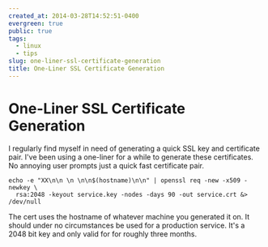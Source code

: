 ```yaml
---
created_at: 2014-03-28T14:52:51-0400
evergreen: true
public: true
tags:
  - linux
  - tips
slug: one-liner-ssl-certificate-generation
title: One-Liner SSL Certificate Generation
---
```


# One-Liner SSL Certificate Generation

I regularly find myself in need of generating a quick SSL key and certificate pair. I've been using a one-liner for a while to generate these certificates. No annoying user prompts just a quick fast certificate pair.

```console
echo -e "XX\n\n \n \n\n$(hostname)\n\n" | openssl req -new -x509 -newkey \
  rsa:2048 -keyout service.key -nodes -days 90 -out service.crt &> /dev/null
```

The cert uses the hostname of whatever machine you generated it on. It should under no circumstances be used for a production service. It's a 2048 bit key and only valid for for roughly three months.
